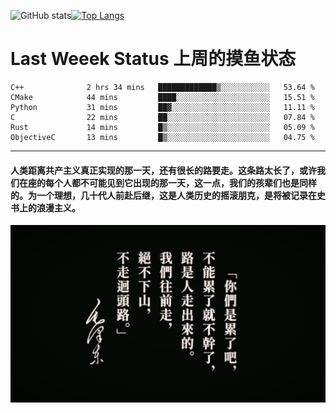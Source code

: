 ![GitHub stats](https://github-readme-stats.vercel.app/api?username=Mundanity-fc&hide=stars&count_private=true&show_icons=true&theme=prussian)[![Top Langs](https://github-readme-stats.vercel.app/api/top-langs/?username=Mundanity-fc&hide=javascript,html,css,blade&layout=compact&theme=prussian)](https://github.com/anuraghazra/github-readme-stats)

# Last Weeek Status 上周的摸鱼状态
<!--START_SECTION:waka-->

```text
C++              2 hrs 34 mins   █████████████▒░░░░░░░░░░░   53.64 %
CMake            44 mins         ████░░░░░░░░░░░░░░░░░░░░░   15.51 %
Python           31 mins         ██▓░░░░░░░░░░░░░░░░░░░░░░   11.11 %
C                22 mins         ██░░░░░░░░░░░░░░░░░░░░░░░   07.84 %
Rust             14 mins         █▒░░░░░░░░░░░░░░░░░░░░░░░   05.09 %
ObjectiveC       13 mins         █▒░░░░░░░░░░░░░░░░░░░░░░░   04.75 %
```

<!--END_SECTION:waka-->

---

#### 人类距离共产主义真正实现的那一天，还有很长的路要走。这条路太长了，或许我们在座的每个人都不可能见到它出现的那一天，这一点，我们的孩辈们也是同样的。为一个理想，几十代人前赴后继，这是人类历史的摇滚朋克，是将被记录在史书上的浪漫主义。

![HeSays](./HeSays.webp)
